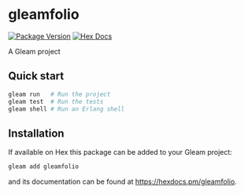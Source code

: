 # gleamfolio

[![Package Version](https://img.shields.io/hexpm/v/gleamfolio)](https://hex.pm/packages/gleamfolio)
[![Hex Docs](https://img.shields.io/badge/hex-docs-ffaff3)](https://hexdocs.pm/gleamfolio/)

A Gleam project

## Quick start

```sh
gleam run   # Run the project
gleam test  # Run the tests
gleam shell # Run an Erlang shell
```

## Installation

If available on Hex this package can be added to your Gleam project:

```sh
gleam add gleamfolio
```

and its documentation can be found at <https://hexdocs.pm/gleamfolio>.
